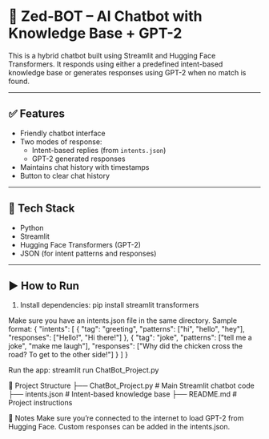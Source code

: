 # 🤖 Zed-BOT – AI Chatbot with Knowledge Base + GPT-2

This is a hybrid chatbot built using Streamlit and Hugging Face Transformers. It responds using either a predefined intent-based knowledge base or generates responses using GPT-2 when no match is found.

---

## ✅ Features

- Friendly chatbot interface
- Two modes of response:
  - Intent-based replies (from `intents.json`)
  - GPT-2 generated responses
- Maintains chat history with timestamps
- Button to clear chat history

---

## 🧠 Tech Stack

- Python
- Streamlit
- Hugging Face Transformers (GPT-2)
- JSON (for intent patterns and responses)

---

## ▶️ How to Run

1. Install dependencies:
   pip install streamlit transformers

Make sure you have an intents.json file in the same directory. Sample format:
{
  "intents": [
    {
      "tag": "greeting",
      "patterns": ["hi", "hello", "hey"],
      "responses": ["Hello!", "Hi there!"]
    },
    {
      "tag": "joke",
      "patterns": ["tell me a joke", "make me laugh"],
      "responses": ["Why did the chicken cross the road? To get to the other side!"]
    }
  ]
}

Run the app:
streamlit run ChatBot_Project.py

🔧 Project Structure
├── ChatBot_Project.py       # Main Streamlit chatbot code
├── intents.json             # Intent-based knowledge base
├── README.md                # Project instructions

📌 Notes
Make sure you’re connected to the internet to load GPT-2 from Hugging Face.
Custom responses can be added in the intents.json.
